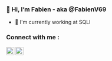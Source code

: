 ### 👋 Hi, I’m Fabien - aka @FabienV69


- 🌱 I'm currently working at SQLI

### Connect with me :

[<img align="left" alt="Fabien | LinkedIn" width="22px" src="https://cdn.jsdelivr.net/npm/simple-icons@v3/icons/linkedin.svg"/>][linkedin]
[<img align="left" alt="Fabien | LinkedIn" width="22px" src="https://cdn.jsdelivr.net/npm/simple-icons@v3/icons/github.svg"/>][github]

[linkedin]: https://www.linkedin.com/in/fabien-verdier-62b462170/
[github]: https://github.com/FabienV69


